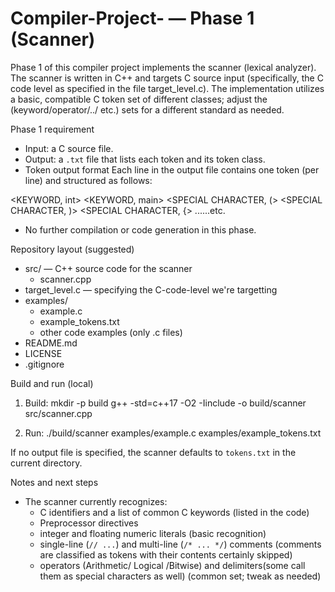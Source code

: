# Compiler-Project- — Phase 1 (Scanner)

Phase 1 of this compiler project implements the scanner (lexical analyzer). The scanner is written in C++ and targets C source input (specifically, the C code level as specified in the file target_level.c). The implementation utilizes a basic, compatible C token set of different classes; adjust the (keyword/operator/../ etc.) sets for a different standard as needed.


Phase 1 requirement


- Input: a C source file.
- Output: a `.txt` file that lists each token and its token class.
- Token output format
  Each line in the output file contains one token (per line) and structured as follows:

<KEYWORD, int>
<KEYWORD, main>
<SPECIAL CHARACTER, (>
<SPECIAL CHARACTER, )>
<SPECIAL CHARACTER, {>
......etc.

- No further compilation or code generation in this phase.

Repository layout (suggested)
- src/                 — C++ source code for the scanner
  - scanner.cpp
- target_level.c       — specifying the C-code-level we're targetting
-  examples/
   - example.c
   - example_tokens.txt
   - other code examples (only .c files) 
- README.md
- LICENSE
- .gitignore


Build and run (local)
1. Build:
   mkdir -p build
   g++ -std=c++17 -O2 -Iinclude -o build/scanner src/scanner.cpp

2. Run:
   ./build/scanner examples/example.c examples/example_tokens.txt

If no output file is specified, the scanner defaults to `tokens.txt` in the current directory.

Notes and next steps
- The scanner currently recognizes:
  - C identifiers and a list of common C keywords (listed in the code)
  - Preprocessor directives
  - integer and floating numeric literals (basic recognition)
  - single-line (`// ...`) and multi-line (`/* ... */`) comments (comments are classified as tokens with their contents certainly skipped)
  - operators (Arithmetic/ Logical /Bitwise) and delimiters(some call them as special characters as well) (common set; tweak as needed)
